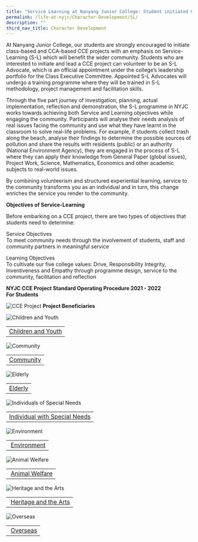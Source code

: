 ```yaml
---
title: "Service Learning at Nanyang Junior College: Student initiated CCE Projects"
permalink: /life-at-nyjc/Character-Development/SL/
description: ""
third_nav_title: Character Development
---
```


At Nanyang Junior College, our students are strongly encouraged to initiate class-based and CCA-based CCE projects with an emphasis on Service-Learning (S-L) which will benefit the wider community. Students who are interested to initiate and lead a CCE project can volunteer to be an S-L Advocate, which is an official appointment under the college’s leadership portfolio for the Class Executive Committee. Appointed S-L Advocates will undergo a training programme where they will be trained in S-L methodology, project management and facilitation skills.

Through the five part journey of investigation, planning, actual implementation, reflection and demonstration, the S-L programme in NYJC works towards achieving both Service and Learning objectives while engaging the community. Participants will analyse their needs analysis of real issues facing the community and use what they have learnt in the classroom to solve real-life problems. For example, if students collect trash along the beach, analyse their findings to determine the possible sources of pollution and share the results with residents (public) or an authority (National Environment Agency), they are engaged in the process of S-L where they can apply their knowledge from General Paper (global issues), Project Work, Science, Mathematics, Economics and other academic subjects to real-world issues. 

By combining volunteerism and structured experiential learning, service to the community transforms you as an individual and in turn, this change enriches the service you render to the community. 

**Objectives of Service-Learning**

Before embarking on a CCE project, there are two types of objectives that students need to determine:

Service Objectives  
To meet community needs through the involvement of students, staff and community partners in meaningful service

Learning Objectives  
To cultivate our five college values: Drive, Responsibility Integrity, Inventiveness and Empathy through programme design, service to the community, facilitation and reflection

**NYJC CCE Project Standard Operating Procedure 2021 - 2022  
For Students**

![CCE Project](/images/NYJC-CCE-Project-Student-SOP-2023-2024.jpg)
**Project Beneficiaries**

![Children and Youth](/images/Children-and-Youth.jpg "Children and Youth")

<table class="ive_eobj_center ives_tab_kosong"><tbody><tr><td><a href="https://nanyangjc.moe.edu.sg/current-nyjcians/character-development/service-learning-nanyang-junior-college-student-initiated-cce-projects/working-with-children-and-youth/">Children and Youth</a></td></tr></tbody></table>

![Community](/images/Community.jpg)

<table class="ive_eobj_center ives_tab_kosong"><tbody><tr><td><a href="https://nanyangjc.moe.edu.sg/current-nyjcians/character-development/service-learning-nanyang-junior-college-student-initiated-cce-projects/working-with-the-community/">Community</a></td></tr></tbody></table>

![Elderly](/images/Elderly.jpg "Elderly")

<table class="ive_eobj_center ives_tab_kosong"><tbody><tr><td><a href="https://nanyangjc.moe.edu.sg/current-nyjcians/character-development/service-learning-nanyang-junior-college-student-initiated-cce-projects/working-with-the-elderly/">Elderly</a></td></tr></tbody></table>

![Individuals of Special Needs](/images/Individuals-of-Special-Needs.jpg "Individuals of Special Needs")

<table class="ive_eobj_center ives_tab_kosong"><tbody><tr><td><a href="https://nanyangjc.moe.edu.sg/current-nyjcians/character-development/service-learning-nanyang-junior-college-student-initiated-cce-projects/working-with-individuals-with-special-needs/">Individual with Special Needs</a></td></tr></tbody></table>

![Environment](/images/Environment.jpg "Environment")

<table class="ive_eobj_center ives_tab_kosong"><tbody><tr><td>&nbsp;<a href="https://nanyangjc.moe.edu.sg/current-nyjcians/character-development/service-learning-nanyang-junior-college-student-initiated-cce-projects/working-for-the-environment/">Environment</a></td></tr></tbody></table>

![Animal Welfare](/images/Animal-Welfare.jpg "Animal Welfare")

<table class="ive_eobj_center ives_tab_kosong"><tbody><tr><td>&nbsp;<a href="https://nanyangjc.moe.edu.sg/current-nyjcians/character-development/service-learning-nanyang-junior-college-student-initiated-cce-projects/working-for-the-welfare-of-the-animals/">Animal Welfare</a></td></tr></tbody></table>

![Heritage and the Arts](/images/Heritage-and-the-Arts.jpg "Heritage and the Arts")

<table class="ive_eobj_center ives_tab_kosong"><tbody><tr><td>&nbsp;<a href="https://nanyangjc.moe.edu.sg/current-nyjcians/character-development/service-learning-nanyang-junior-college-student-initiated-cce-projects/working-on-the-heritage-and-the-arts/">Heritage and the Arts</a></td></tr></tbody></table>

![Overseas](/images/Overseas.jpg "Overseas")

<table class="ive_eobj_center ives_tab_kosong"><tbody><tr><td>&nbsp;<a href="https://nanyangjc.moe.edu.sg/current-nyjcians/character-development/service-learning-nanyang-junior-college-student-initiated-cce-projects/going-overseas-befriending-our-global-partners-and-regional-neighbours/">Overseas</a></td></tr></tbody></table>